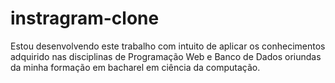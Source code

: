 # instragram-clone
Estou desenvolvendo este trabalho com intuito de aplicar os conhecimentos adquirido nas disciplinas de Programação Web e Banco de Dados oriundas da minha formação em bacharel em ciência da computação.
